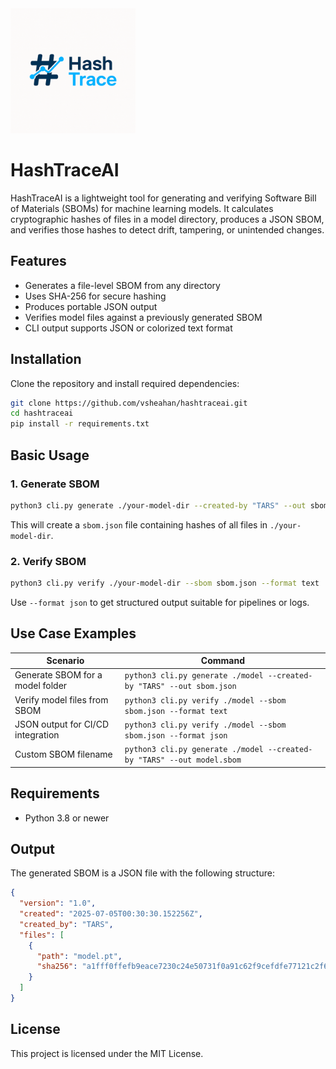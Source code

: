 <img src="logo.png" alt="HashTraceAI Logo" width="200">

# HashTraceAI

HashTraceAI is a lightweight tool for generating and verifying Software Bill of Materials (SBOMs) for machine learning models. It calculates cryptographic hashes of files in a model directory, produces a JSON SBOM, and verifies those hashes to detect drift, tampering, or unintended changes.

## Features

- Generates a file-level SBOM from any directory
- Uses SHA-256 for secure hashing
- Produces portable JSON output
- Verifies model files against a previously generated SBOM
- CLI output supports JSON or colorized text format

## Installation

Clone the repository and install required dependencies:

```bash
git clone https://github.com/vsheahan/hashtraceai.git
cd hashtraceai
pip install -r requirements.txt
```

## Basic Usage

### 1. Generate SBOM

```bash
python3 cli.py generate ./your-model-dir --created-by "TARS" --out sbom.json
```

This will create a `sbom.json` file containing hashes of all files in `./your-model-dir`.

### 2. Verify SBOM

```bash
python3 cli.py verify ./your-model-dir --sbom sbom.json --format text
```

Use `--format json` to get structured output suitable for pipelines or logs.

## Use Case Examples

| Scenario                             | Command                                                                 |
|--------------------------------------|-------------------------------------------------------------------------|
| Generate SBOM for a model folder     | `python3 cli.py generate ./model --created-by "TARS" --out sbom.json`   |
| Verify model files from SBOM         | `python3 cli.py verify ./model --sbom sbom.json --format text`          |
| JSON output for CI/CD integration    | `python3 cli.py verify ./model --sbom sbom.json --format json`          |
| Custom SBOM filename                 | `python3 cli.py generate ./model --created-by "TARS" --out model.sbom`  |

## Requirements

- Python 3.8 or newer

## Output

The generated SBOM is a JSON file with the following structure:

```json
{
  "version": "1.0",
  "created": "2025-07-05T00:30:30.152256Z",
  "created_by": "TARS",
  "files": [
    {
      "path": "model.pt",
      "sha256": "a1fff0ffefb9eace7230c24e50731f0a91c62f9cefdfe77121c2f607125dffae"
    }
  ]
}
```

## License

This project is licensed under the MIT License.